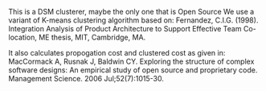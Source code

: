This is a DSM clusterer, maybe the only one that is Open Source
We use a variant of K-means clustering algorithm based on:
Fernandez, C.I.G. (1998). Integration Analysis of Product Architecture to Support Effective Team Co-location, ME thesis, MIT, Cambridge, MA.

It also calculates propogation cost and clustered cost as given in: 
MacCormack A, Rusnak J, Baldwin CY. Exploring the structure of complex software designs: An empirical study of open source and proprietary code. Management Science. 2006 Jul;52(7):1015-30.
